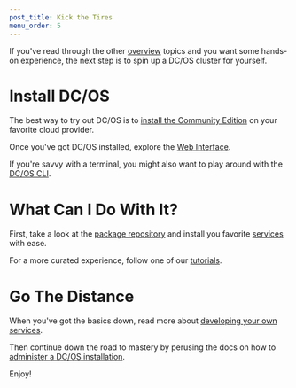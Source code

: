 ```yaml
---
post_title: Kick the Tires
menu_order: 5
---
```

If you've read through the other [overview][1] topics and you want some hands-on experience, the next step is to spin up a DC/OS cluster for yourself.

# Install DC/OS

The best way to try out DC/OS is to [install the Community Edition][2] on your favorite cloud provider.

Once you've got DC/OS installed, explore the [Web Interface][3].

If you're savvy with a terminal, you might also want to play around with the [DC/OS CLI][4].

# What Can I Do With It?

First, take a look at the [package repository][5] and install you favorite [services][6] with ease.

For a more curated experience, follow one of our [tutorials][7].

# Go The Distance

When you've got the basics down, read more about [developing your own services][8].

Then continue down the road to mastery by perusing the docs on how to [administer a DC/OS installation][9].

Enjoy!

 [1]: /overview/
 [2]: /administration/installing/cloud/
 [3]: /usage/webinterface/
 [4]: /usage/cli/
 [5]: /usage/services/repo/
 [6]: /usage/services/
 [7]: /usage/tutorials/
 [8]: /usage/developing-services/
 [9]: /administration/